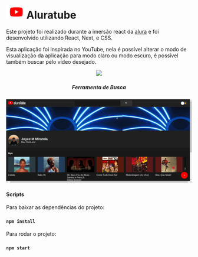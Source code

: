 <h1> <img width="55"src="icone.svg"/>Aluratube</h1>

<p>Este projeto foi realizado durante a imersão react da <a href="">alura</a> e foi desenvolvido utilizando React, Next, e CSS. </p><p>Esta aplicação foi inspirada no YouTube, nela é possível alterar o modo de visualização da aplicação para modo claro ou modo escuro, é possível também buscar pelo vídeo desejado. </p>

<p align="center">
    <img width="600"src="aluratube.gif"/>
</p>
<div align="center">
    <h5>Ferramenta de Busca</h5>
    <img width="600"src="busca.gif"/>
</div>


#### Scripts

<p>Para baixar as dependências do projeto:</p>

#### `npm install`


<p>Para rodar o projeto:</p>

#### `npm start`